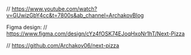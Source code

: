// https://www.youtube.com/watch?v=GUwizGbY4cc&t=7800s&ab_channel=ArchakovBlog


Figma design:
// https://www.figma.com/design/cYz4fOSK74EJoqHxoNr1hT/Next-Pizza

// https://github.com/Archakov06/next-pizza 